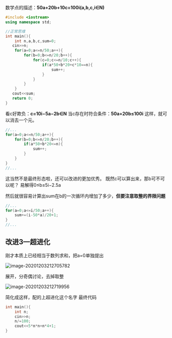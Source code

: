 数学点的描述：**50a+20b+10c=100i(a,b,c,i∈N)**

```c++
#include <iostream>
using namespace std;

//正常思维
int main(){
    int n,a,b,c,sum=0;
   cin>>n;
    for(a=0;a<=n/50;a++){
        for(b=0;b<=n/20;b++){
            for(c=0;c<=n/10;c++){
                if(a*50+b*20+c*10==n){
                    sum++;
                }
            }
        }
    }
   cout<<sum;
   return 0;
}
```

看c好欺负：**c=10i−5a−2b∈N**
当c存在时符合条件：**50a+20b≤100i**
这样，就可以消去一个元。

```c++
//...
for(a=0;a<=n/50;a++){
    for(b=0;b<=n/20;b++){
        if(a*50+b*20<=n){
            sum++;
        }
    }
}
//...
```

这当然不是最终形态啦，还可以改进的更加优秀。
既然c可以算出来，那b可不可以呢？
易解得0≤b≤5i−2.5a   

然后就很容易计算出sum在b的一次循环内增加了多少，**但要注意取整的界限问题**

```c++
//...
for(a=0;a<=i/50;a++){
    sum+=(i-50*a)/20+1;
}
//...
```

## 改进3—超进化

刚才本质上已经相当于数列求和，把a=0单独提出

![image-20201203212705782](C:/Users/ncuzh/AppData/Roaming/Typora/typora-user-images/image-20201203212705782.png)



展开，分奇偶讨论，去掉取整

![image-20201203212719956](C:/Users/ncuzh/AppData/Roaming/Typora/typora-user-images/image-20201203212719956.png)

简化成这样，配的上超进化这个名字
最终代码

```c++
int main(){
	int n;
	cin>>n;
	n/=100;
	cout<<5*n*n+n*4+1;
}
```

